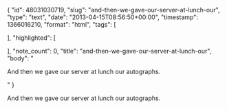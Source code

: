 {
  "id": 48031030719,
  "slug": "and-then-we-gave-our-server-at-lunch-our",
  "type": "text",
  "date": "2013-04-15T08:56:50+00:00",
  "timestamp": 1366016210,
  "format": "html",
  "tags": [

  ],
  "highlighted": [

  ],
  "note_count": 0,
  "title": "and-then-we-gave-our-server-at-lunch-our",
  "body": "<p>And then we gave our server at lunch our autographs.</p>"
}

<p>And then we gave our server at lunch our autographs.</p>